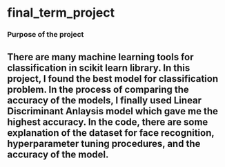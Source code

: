 # final_term_project
### Purpose of the project
There are many machine learning tools for classification in scikit learn library. In this project, I found the best model for classification problem. In the process of comparing the accuracy of the models, I finally used Linear Discriminant Anlaysis model which gave me the highest accuracy. In the code, there are some explanation of the dataset for face recognition, hyperparameter tuning procedures, and the accuracy of the model.
---------------
